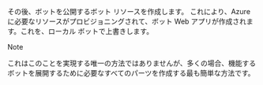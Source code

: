 その後、ボットを公開するボット リソースを作成します。 これにより、Azure に必要なリソースがプロビジョニングされて、ボット Web アプリが作成されます。これを、ローカル ボットで上書きします。

> [!NOTE]
> これはこのことを実現する唯一の方法ではありませんが、多くの場合、機能するボットを展開するために必要なすべてのパーツを作成する最も簡単な方法です。
